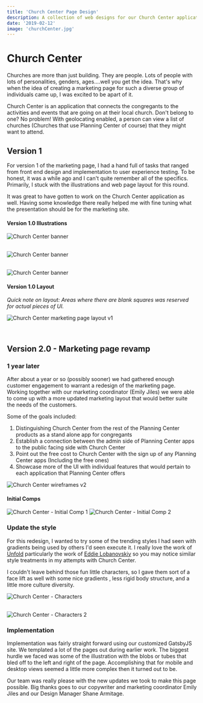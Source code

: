```yaml
---
title: 'Church Center Page Design'
description: A collection of web designs for our Church Center application
date: '2019-02-12'
image: 'churchCenter.jpg'
---
```


# Church Center

Churches are more than just building. They are people. Lots of people with lots of personalities, genders, ages....well you get the idea. That's why when the idea of creating a marketing page for such a diverse group of individuals came up, I was excited to be apart of it.

Church Center is an application that connects the congregants to the activities and events that are going on at their local church. Don't belong to one? No problem! With geolocating enabled, a person can view a list of churches (Churches that use Planning Center of course) that they might want to attend.

## Version 1

For version 1 of the marketing page, I had a hand full of tasks that ranged from front end design and implementation to user experience testing. To be honest, it was a while ago and I can't quite remember all of the specifics. Primarily, I stuck with the illustrations and web page layout for this round.

It was great to have gotten to work on the Church Center application as well. Having some knowledge there really helped me with fine tuning what the presentation should be for the marketing site.

#### Version 1.0 Illustrations

![Church Center banner](cc-1.jpg)
<br/>
<br/>

![Church Center banner](cc-2.jpg)
<br/>
<br/>

![Church Center banner](cc-3.jpg)

#### Version 1.0 Layout

_Quick note on layout: Areas where there are blank squares was reserved for actual pieces of UI._
<br/>

![Church Center marketing page layout v1](layout-1.png)

<br/>

## Version 2.0 - Marketing page revamp

### 1 year later

After about a year or so (possibly sooner) we had gathered enough customer engagement to warrant a redesign of the marketing page. Working together with our marketing coordinator (Emily Jiles) we were able to come up with a more updated marketing layout that would better suite the needs of the customers.

Some of the goals included:

1. Distinguishing Church Center from the rest of the Planning Center products as a stand alone app for congregants
2. Establish a connection between the admin side of Planning Center apps to the public facing side with Church Center
3. Point out the free cost to Church Center with the sign up of any Planning Center apps (Including the free ones)
4. Showcase more of the UI with individual features that would pertain to each application that Planning Center offers

![Church Center wireframes v2](wireframes-v2.png)

#### Initial Comps

![Church Center - Initial Comp 1](initial-comp-1.png)
![Church Center - Initial Comp 2](initial-comp-2.png)

### Update the style

For this redesign, I wanted to try some of the trending styles I had seen with gradients being used by others I'd seen execute it. I really love the work of [Unfold](https://unfold.co/) particularly the work of [Eddie Lobanovskiy](https://dribbble.com/lobanovskiy) so you may notice similar style treatments in my attempts with Church Center.

I couldn't leave behind those fun little characters, so I gave them sort of a face lift as well with some nice gradients , less rigid body structure, and a little more culture diversity.

![Church Center - Characters](characters.png)
<br/>
<br/>

![Church Center - Characters 2](characters-2.png)

### Implementation

Implementation was fairly straight forward using our customized GatsbyJS site. We templated a lot of the pages out during earlier work. The biggest hurdle we faced was some of the illustration with the blobs or tubes that bled off to the left and right of the page. Accomplishing that for mobile and desktop views seemed a little more complex then it turned out to be.

Our team was really please with the new updates we took to make this page possible. Big thanks goes to our copywriter and marketing coordinator Emily Jiles and our Design Manager Shane Armitage.
